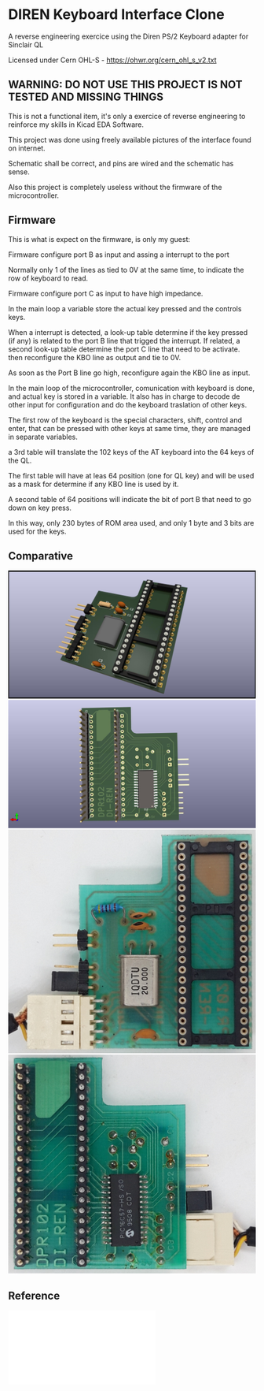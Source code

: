 # DIREN Keyboard Interface Clone
A reverse engineering exercice using the Diren PS/2 Keyboard adapter for Sinclair QL

Licensed under Cern OHL-S - https://ohwr.org/cern_ohl_s_v2.txt

## WARNING: DO NOT USE THIS PROJECT IS NOT TESTED AND MISSING THINGS
This is not a functional item, it's only a exercice of reverse engineering to reinforce my skills in Kicad EDA Software.

This project was done using freely available pictures of the interface found on internet.

Schematic shall be correct, and pins are wired and the schematic has sense.

Also this project is completely useless without the firmware of the microcontroller.

## Firmware

This is what is expect on the firmware, is only my guest:

Firmware configure port B as input and assing a interrupt to the port

Normally only 1 of the lines as tied to 0V at the same time, to indicate the row of keyboard to read.

Firmware configure port C as input to have high impedance.

In the main loop a variable store the actual key pressed and the controls keys.

When a interrupt is detected, a look-up table determine if the key pressed (if any) is related to the port B line that trigged the interrupt.
If related, a second look-up table determine the port C line that need to be activate.
then reconfigure the KBO line as output and tie to 0V.

As soon as the Port B line go high, reconfigure again the KBO line as input.

In the main loop of the microcontroller, comunication with keyboard is done, and actual key is stored in a variable.
It also has in charge to decode de other input for configuration and do the keyboard traslation of other keys.

The first row of the keyboard is the special characters, shift, control and enter, that can be pressed with other keys at same time, they are managed in separate variables.

a 3rd table will translate the 102 keys of the AT keyboard into the 64 keys of the QL.

The first table will have at leas 64 position (one for QL key) and will be used as a mask for determine if any KBO line is used by it.

A second table of 64 positions will indicate the bit of port B that need to go down on key press.

In this way, only 230 bytes of ROM area used, and only 1 byte and 3 bits are used for the keys.



## Comparative
![My Components Side ](PCB_compo.jpg)
![My Copper Side](PCB_solder.jpg)
![Real Top](di-ren_top.jpg)
![Real Botton](di-ren_bottom.jpg)

## Reference

![Datasheet](PIC16C5X.PDF)
